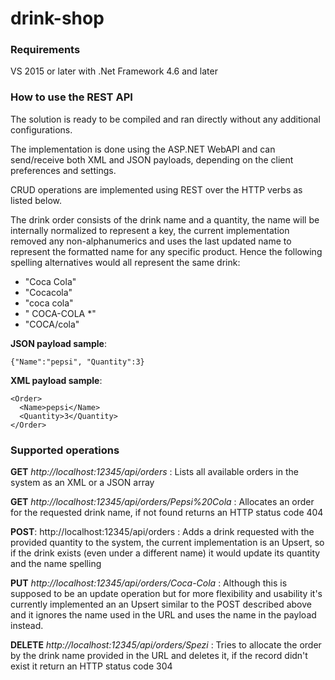 # drink-shop

### Requirements

VS 2015 or later with .Net Framework 4.6 and later

### How to use the REST API

The solution is ready to be compiled and ran directly without any additional configurations.

The implementation is done using the ASP.NET WebAPI and can send/receive both XML and JSON payloads, depending on the client preferences and settings.

CRUD operations are implemented using REST over the HTTP verbs as listed below.

The drink order consists of the drink name and a quantity, the name will be internally normalized to represent a key, the current implementation removed any non-alphanumerics and uses the last updated name to represent the formatted name for any specific product. Hence the following spelling alternatives would all represent the same drink:

- "Coca Cola"
- "Cocacola"
- "coca    cola"
- " COCA-COLA *"
- "COCA/cola"

**JSON payload sample**:

```{"Name":"pepsi", "Quantity":3}```

**XML payload sample**:
```
<Order>
  <Name>pepsi</Name>
  <Quantity>3</Quantity>
</Order>
```

### Supported operations

**GET** *http://localhost:12345/api/orders* : Lists all available orders in the system as an XML or a JSON array

**GET** *http://localhost:12345/api/orders/Pepsi%20Cola* : Allocates an order for the requested drink name, if not found returns an HTTP status code 404

**POST**: http://localhost:12345/api/orders : Adds a drink requested with the provided quantity to the system, the current implementation is an Upsert, so if the drink exists (even under a different name) it would update its quantity and the name spelling

**PUT** *http://localhost:12345/api/orders/Coca-Cola* : Although this is supposed to be an update operation but for more flexibility and usability it's currently implemented an an Upsert similar to the POST described above and it ignores the name used in the URL and uses the name in the payload instead.

**DELETE** *http://localhost:12345/api/orders/Spezi* : Tries to allocate the order by the drink name provided in the URL and deletes it, if the record didn't exist it return an HTTP status code 304